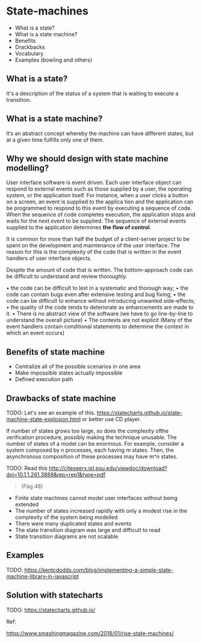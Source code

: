 # State-machines

- What is a state?
- What is a state machine?
- Benefits
- Drackbacks
- Vocabulary
- Examples (bowling and others)

## What is a state?

It's a description of the status of a system that is waiting to execute a transition.

## What is a state machine?

It’s an abstract concept whereby the machine can have different states, but at a given time fulfills only one of them.

## Why we should design with state machine modelling?

User interface software is event driven. Each user interface object can respond to external events such as those supplied by a user, the operating system, or the application itself.
For instance, when a user clicks a button on a screen, an event is supplied to the applica­ tion and the application can be programmed to respond to this event by executing a sequence of code. When the sequence of code completes execution, the application stops and waits for the next event to be supplied.
The sequence of external events supplied to the application determines **the flow of control**.

It is common for more than half the budget of a client-server project to be spent on the development and maintenance of the user interface. The reason for this is the complexity of the code that is written in the event handlers of user interface objects.

Despite the amount of code that is written. The bottom-approach code can be difficult to understand and review thoroughly:

• the code can be difficult to lest in a systematic and thorough way;
• the code can contain bugs even after extensive testing and bug fixing;
• the code can be difficult to enhance without introducing unwanted side-effects;
• the quality of the code tends to deteriorate as enhancements are made to it.
• There is no abstract view of the software (we have to go line-by-line to understand the overall picture)
• The contexts are not explicit (Many of the event handlers contain conditional statements to determine the context in which an event occurs)

## Benefits of state machine

- Centralize all of the possible scenarios in one area
- Make impossible states actually impossible
- Defined execution path

## Drawbacks of state machine

TODO: Let's see an example of this. https://statecharts.github.io/state-machine-state-explosion.html or better use CD player.

If number of states grows too large, so does the complexity ofthe verification procedure, possibly making the technique unusable.
The number of states of a model can be enormous. For example, consider a system composed by n processes, each having m states. Then, the asynchronous composition of these processes may have m^n states.

TODO: Read this http://citeseerx.ist.psu.edu/viewdoc/download?doi=10.1.1.261.3888&rep=rep1&type=pdf

> (Pág 48)

- Finite state machines cannot model user interfaces without being extended
- The number of states increased rapidly with only a modest rise in the complexity of the system being modelled
- There were many duplicated states and events
- The state transition diagram was large and difficult to read
- State transition diagrams are not scalable

## Examples

TODO: https://kentcdodds.com/blog/implementing-a-simple-state-machine-library-in-javascript

## Solution with statecharts

TODO: https://statecharts.github.io/

Ref:

https://www.smashingmagazine.com/2018/01/rise-state-machines/
